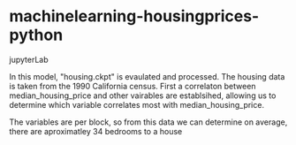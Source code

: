 # machinelearning-housingprices-python

jupyterLab

In this model, "housing.ckpt" is evaulated and processed.
The housing data is taken from the 1990 California census.
First a correlaton between median_housing_price and other vairables are establsihed, allowing us to determine which variable correlates most with median_housing_price.

The variables are per block, so from this data we can determine on average, there are aproximatley 34 bedrooms to a house
